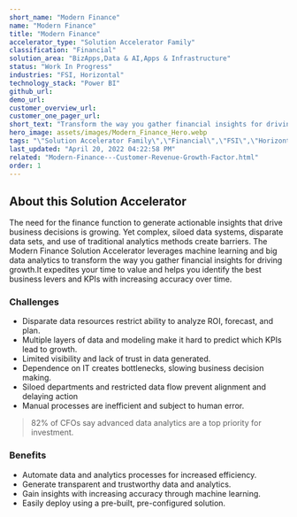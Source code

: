 ```yaml
---
short_name: "Modern Finance"
name: "Modern Finance"
title: "Modern Finance"
accelerator_type: "Solution Accelerator Family"
classification: "Financial"
solution_area: "BizApps,Data & AI,Apps & Infrastructure"
status: "Work In Progress"
industries: "FSI, Horizontal"
technology_stack: "Power BI"
github_url: 
demo_url: 
customer_overview_url: 
customer_one_pager_url: 
short_text: "Transform the way you gather financial insights for driving growth."
hero_image: assets/images/Modern_Finance_Hero.webp
tags: "\"Solution Accelerator Family\",\"Financial\",\"FSI\",\"Horizontal\",\"Power BI\",\"BizApps\",\"Data & AI\",\"Apps & Infrastructure\""
last_updated: "April 20, 2022 04:22:58 PM"
related: "Modern-Finance---Customer-Revenue-Growth-Factor.html"
order: 1
---
```

## About this Solution Accelerator

The need for the finance function to generate actionable insights that drive business decisions is growing. Yet complex, siloed data systems, disparate data sets, and use of traditional analytics methods create barriers. 
The Modern Finance Solution Accelerator leverages machine learning and big data analytics to transform the way you gather financial insights for driving growth.It expedites your time to value and helps you identify the best business levers and KPIs with increasing accuracy over time.

### Challenges

* Disparate data resources restrict ability to analyze ROI, forecast, and plan.
* Multiple layers of data and modeling make it hard to predict which KPIs lead  to growth.
* Limited visibility and lack of trust in data generated.
* Dependence on IT creates bottlenecks, slowing business decision making.
* Siloed departments and restricted data flow prevent alignment and delaying action
* Manual processes are inefficient and subject to human error.

> 82% of CFOs say advanced data analytics are a top priority for investment.

### Benefits

* Automate data and analytics processes for increased efficiency.
* Generate transparent and trustworthy data and analytics.
* Gain insights with increasing accuracy through machine learning.
* Easily deploy using a pre-built, pre-configured solution.

